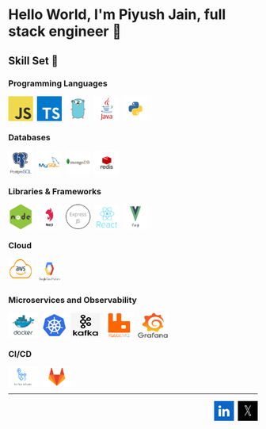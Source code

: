 # Hello World, I'm Piyush Jain, full stack engineer 👋

## Skill Set 💪

### Programming Languages

<div style='display: flex; gap: 8px;'>
  <img src = './static/js.png' height="50" height='50'/>
  <img src = './static/typescript.jpg' height="50" width='50'/>
  <img src = './static/golang.png' height="50" width='50'/>
  <img src = './static/java.svg' height="50" width='50'/>
  <img src = './static/python.webp' height="50" width='50'/>
</div>

### Databases

<div style='display: flex; gap: 8px;'>
  <img src = './static/postgres.png' height="50" width='50'/>
  <img src = './static/mysql.png' height="50" width='50'/>
  <img src = './static/mongodb.webp' height="50" width='50'/>
  <img src = './static/redis.png' height="50" width='50'/>
</div>

### Libraries & Frameworks

<div style='display: flex; gap: 8px;'>
  <img src = './static/node.png' height="50" width='50'/>
  <img src = './static/nest.jpg' height="50" width='50'/>
  <img src = './static/express.jpg' height="50" width='50'/>
  <img src = './static/React.png' height="50" width='50'/>
  <img src = './static/vue.jpg' height="50" width='50'/>
</div>

### Cloud

<div style='display: flex; gap: 8px;'>
  <img src = './static/aws.png' height="40" width='50'/>
  <img src = './static/gcp.png' height="50" width='50'/>
</div>

### Microservices and Observability

<div style='display: flex; gap: 8px;'>
  <img src = './static/docker.png' height="50" width='60'/>
  <img src = './static/kube.png' height="50" width='50'/>
  <img src = './static/kafka.png' height="50" width='60'/>
  <img src = './static/rabbit.png' height="50" width='60'/>
  <img src = './static/grafana.jpeg' height="50" width='60'/>
</div>

### CI/CD

<div style='display: flex; gap: 8px;'>
  <img src = './static/actions.png' height="40" width='60'/>
  <img src = './static/gitlab.webp' height="40" width='60'/>
</div>

---

<p style='display: flex; gap: 8px; justify-content: end'>
  <a href="https://www.linkedin.com/in/piyushjain95" target="_blank">
    <img alt="LinkedIn" title="LinkedIn" height="40" width="40" src="./static/linkedin.png">
  </a>
  <a href="https://twitter.com/el_loco_piccolo" target="_blank">
    <img alt="Twitter" title="Twitter" height="40" width="40" src="./static/x.png">
  </a>
</p>
